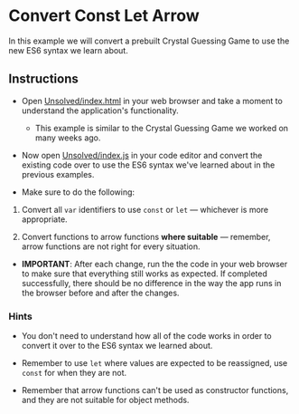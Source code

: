 # Convert Const Let Arrow

In this example we will convert a prebuilt Crystal Guessing Game to use the new ES6 syntax we learn about.

## Instructions

- Open [Unsolved/index.html](Unsolved/index.html) in your web browser and take a moment to understand the application's functionality.

  - This example is similar to the Crystal Guessing Game we worked on many weeks ago.

- Now open [Unsolved/index.js](Unsolved/index.js) in your code editor and convert the existing code over to use the ES6 syntax we've learned about in the previous examples.

- Make sure to do the following:

1. Convert all `var` identifiers to use `const` or `let` &mdash; whichever is more appropriate.

2. Convert functions to arrow functions **where suitable** &mdash; remember, arrow functions are not right for every situation.

- **IMPORTANT**: After each change, run the the code in your web browser to make sure that everything still works as expected. If completed successfully, there should be no difference in the way the app runs in the browser before and after the changes.

### Hints

- You don't need to understand how all of the code works in order to convert it over to the ES6 syntax we learned about.

- Remember to use `let` where values are expected to be reassigned, use `const` for when they are not.

- Remember that arrow functions can't be used as constructor functions, and they are not suitable for object methods.
